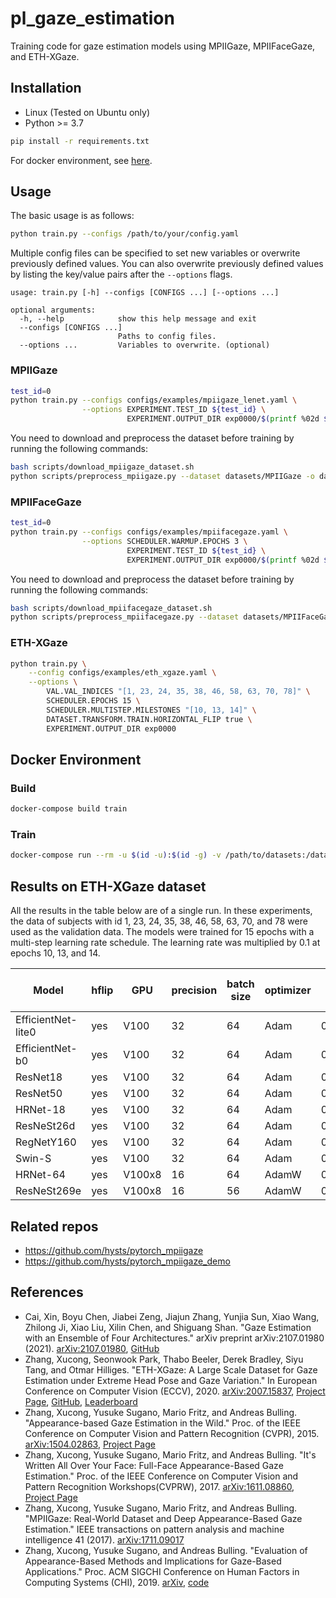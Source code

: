 # pl_gaze_estimation

Training code for gaze estimation models using MPIIGaze, MPIIFaceGaze, and ETH-XGaze.

## Installation

- Linux (Tested on Ubuntu only)
- Python >= 3.7

```bash
pip install -r requirements.txt
```

For docker environment, see [here](#docker-environment).

## Usage

The basic usage is as follows:
```bash
python train.py --configs /path/to/your/config.yaml
```

Multiple config files can be specified to set new variables or overwrite previously
defined values.
You can also overwrite previously defined values by listing the key/value
pairs after the `--options` flags.

```
usage: train.py [-h] --configs [CONFIGS ...] [--options ...]

optional arguments:
  -h, --help            show this help message and exit
  --configs [CONFIGS ...]
                        Paths to config files.
  --options ...         Variables to overwrite. (optional)
```

### MPIIGaze

```bash
test_id=0
python train.py --configs configs/examples/mpiigaze_lenet.yaml \
                --options EXPERIMENT.TEST_ID ${test_id} \
                          EXPERIMENT.OUTPUT_DIR exp0000/$(printf %02d ${test_id})
```

You need to download and preprocess the dataset before training by running the following commands:
```bash
bash scripts/download_mpiigaze_dataset.sh
python scripts/preprocess_mpiigaze.py --dataset datasets/MPIIGaze -o datasets/
```

### MPIIFaceGaze

```bash
test_id=0
python train.py --configs configs/examples/mpiifacegaze.yaml \
                --options SCHEDULER.WARMUP.EPOCHS 3 \
                          EXPERIMENT.TEST_ID ${test_id} \
                          EXPERIMENT.OUTPUT_DIR exp0000/$(printf %02d ${test_id})
```

You need to download and preprocess the dataset before training by running the following commands:
```bash
bash scripts/download_mpiifacegaze_dataset.sh
python scripts/preprocess_mpiifacegaze.py --dataset datasets/MPIIFaceGaze_normalized -o datasets/
```

### ETH-XGaze

```bash
python train.py \
    --config configs/examples/eth_xgaze.yaml \
    --options \
        VAL.VAL_INDICES "[1, 23, 24, 35, 38, 46, 58, 63, 70, 78]" \
        SCHEDULER.EPOCHS 15 \
        SCHEDULER.MULTISTEP.MILESTONES "[10, 13, 14]" \
        DATASET.TRANSFORM.TRAIN.HORIZONTAL_FLIP true \
        EXPERIMENT.OUTPUT_DIR exp0000
```

## Docker Environment
### Build
```bash
docker-compose build train
```

### Train
```bash
docker-compose run --rm -u $(id -u):$(id -g) -v /path/to/datasets:/datasets train python train.py --configs /path/to/your/config.yaml
```

## Results on ETH-XGaze dataset

All the results in the table below are of a single run.
In these experiments, the data of subjects with id 1, 23, 24, 35, 38, 46, 58, 63, 70, and 78
were used as the validation data.
The models were trained for 15 epochs with a multi-step learning rate schedule.
The learning rate was multiplied by 0.1 at epochs 10, 13, and 14.

|  Model             | hflip | GPU    | precision | batch size | optimizer | lr     | weight decay | training time | val angle error | val loss |
|--------------------|-------|--------|-----------|------------|-----------|--------|--------------|---------------|-----------------|----------|
| EfficientNet-lite0 | yes   | V100   | 32        | 64         | Adam      | 0.0001 | 0            |      4h42m    | 5.330           | 0.06970  |
| EfficientNet-b0    | yes   | V100   | 32        | 64         | Adam      | 0.0001 | 0            |      5h58m    | 5.139           | 0.06672  |
| ResNet18           | yes   | V100   | 32        | 64         | Adam      | 0.0001 | 0            |      4h04m    | 4.878           | 0.06427  |
| ResNet50           | yes   | V100   | 32        | 64         | Adam      | 0.0001 | 0            |      8h42m    | 4.720           | 0.06087  |
| HRNet-18           | yes   | V100   | 32        | 64         | Adam      | 0.0001 | 0            |     21h56m    | 4.657           | 0.05937  |
| ResNeSt26d         | yes   | V100   | 32        | 64         | Adam      | 0.0001 | 0            |      8h02m    | 4.409           | 0.05678  |
| RegNetY160         | yes   | V100   | 32        | 64         | Adam      | 0.0001 | 0            |   1d05h30m    | 4.377           | 0.05638  |
| Swin-S             | yes   | V100   | 32        | 64         | Adam      | 0.0001 | 0            |   1d00h08m    | 4.318           | 0.05629  |
| HRNet-64           | yes   | V100x8 | 16        | 64         | AdamW     | 0.0008 | 0.05         |      3h11m    | 4.302           | 0.05523  |
| ResNeSt269e        | yes   | V100x8 | 16        | 56         | AdamW     | 0.0008 | 0.05         |      5h31m    | 4.045           | 0.05200  |

## Related repos

- https://github.com/hysts/pytorch_mpiigaze
- https://github.com/hysts/pytorch_mpiigaze_demo

## References

- Cai, Xin, Boyu Chen, Jiabei Zeng, Jiajun Zhang, Yunjia Sun, Xiao Wang, Zhilong Ji, Xiao Liu, Xilin Chen, and Shiguang Shan. "Gaze Estimation with an Ensemble of Four Architectures." arXiv preprint arXiv:2107.01980 (2021). [arXiv:2107.01980](https://arxiv.org/abs/2107.01980), [GitHub](https://github.com/VIPL-TAL-GAZE/GAZE2021)
- Zhang, Xucong, Seonwook Park, Thabo Beeler, Derek Bradley, Siyu Tang, and Otmar Hilliges. "ETH-XGaze: A Large Scale Dataset for Gaze Estimation under Extreme Head Pose and Gaze Variation." In European Conference on Computer Vision (ECCV), 2020. [arXiv:2007.15837](https://arxiv.org/abs/2007.15837), [Project Page](https://ait.ethz.ch/projects/2020/ETH-XGaze/), [GitHub](https://github.com/xucong-zhang/ETH-XGaze), [Leaderboard](https://competitions.codalab.org/competitions/28930)
- Zhang, Xucong, Yusuke Sugano, Mario Fritz, and Andreas Bulling. "Appearance-based Gaze Estimation in the Wild." Proc. of the IEEE Conference on Computer Vision and Pattern Recognition (CVPR), 2015. [arXiv:1504.02863](https://arxiv.org/abs/1504.02863), [Project Page](https://www.mpi-inf.mpg.de/departments/computer-vision-and-multimodal-computing/research/gaze-based-human-computer-interaction/appearance-based-gaze-estimation-in-the-wild/)
- Zhang, Xucong, Yusuke Sugano, Mario Fritz, and Andreas Bulling. "It's Written All Over Your Face: Full-Face Appearance-Based Gaze Estimation." Proc. of the IEEE Conference on Computer Vision and Pattern Recognition Workshops(CVPRW), 2017. [arXiv:1611.08860](https://arxiv.org/abs/1611.08860), [Project Page](https://www.mpi-inf.mpg.de/departments/computer-vision-and-machine-learning/research/gaze-based-human-computer-interaction/its-written-all-over-your-face-full-face-appearance-based-gaze-estimation/)
- Zhang, Xucong, Yusuke Sugano, Mario Fritz, and Andreas Bulling. "MPIIGaze: Real-World Dataset and Deep Appearance-Based Gaze Estimation." IEEE transactions on pattern analysis and machine intelligence 41 (2017). [arXiv:1711.09017](https://arxiv.org/abs/1711.09017)
- Zhang, Xucong, Yusuke Sugano, and Andreas Bulling. "Evaluation of Appearance-Based Methods and Implications for Gaze-Based Applications." Proc. ACM SIGCHI Conference on Human Factors in Computing Systems (CHI), 2019. [arXiv](https://arxiv.org/abs/1901.10906), [code](https://git.hcics.simtech.uni-stuttgart.de/public-projects/opengaze)
